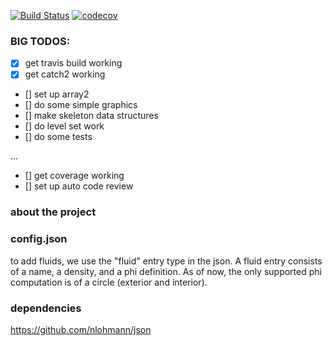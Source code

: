 [![Build Status](https://travis-ci.com/bpatmiller/gfm2d.svg?branch=master)](https://travis-ci.com/bpatmiller/gfm2d)
[![codecov](https://codecov.io/gh/bpatmiller/gfm2d/branch/master/graph/badge.svg)](https://codecov.io/gh/bpatmiller/gfm2d)


### BIG TODOS:
- [x] get travis build working
- [x] get catch2 working
- [] set up array2
- [] do some simple graphics
- [] make skeleton data structures
- [] do level set work
- [] do some tests

...

- [] get coverage working
- [] set up auto code review

### about the project



### config.json

to add fluids, we use the "fluid" entry type in the json. A fluid entry consists of a name,
a density, and a phi definition. As of now, the only supported phi computation is of a circle
(exterior and interior).


### dependencies
https://github.com/nlohmann/json
